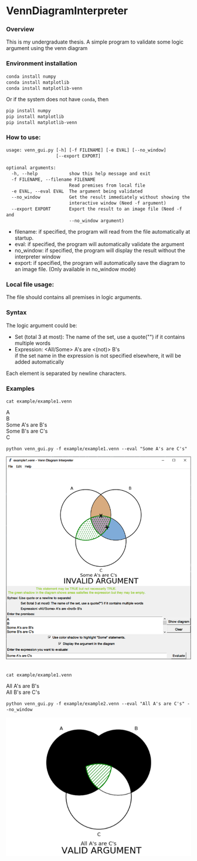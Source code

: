 # VennDiagramInterpreter
### Overview
This is my undergraduate thesis. A simple program to validate some logic argument using
the venn diagram

### Environment installation
```
conda install numpy
conda install matplotlib
conda install matplotlib-venn
```
Or if the system does not have ```conda```, then
```
pip install numpy
pip install matplotlib
pip install matplotlib-venn
```

### How to use: 
```
usage: venn_gui.py [-h] [-f FILENAME] [-e EVAL] [--no_window]
                   [--export EXPORT]

optional arguments:
  -h, --help            show this help message and exit
  -f FILENAME, --filename FILENAME
                        Read premises from local file
  -e EVAL, --eval EVAL  The argument being validated
  --no_window           Get the result immediately without showing the
                        interactive window (Need -f argument)
  --export EXPORT       Export the result to an image file (Need -f and
                        --no_window argument)

```
- filename: if specified, the program will read from the file automatically at startup.
- eval: if specified, the program will automatically validate the argument
- no_window: if specified, the program will display the result without the interpreter window
- export: if specified, the program will automatically save the diagram to an image file. 
          (Only available in no_window mode)

### Local file usage:
The file should contains all premises in logic arguments. 

### Syntax
The logic argument could be:
- Set (total 3 at most): The name of the set, use a quote("") if it contains multiple words
- Expression: <All/Some> A's are <(not)> B's
  <br> if the set name in the expression is not specified elsewhere, it will be added 
  automatically

Each element is separated by newline characters.

### Examples
```
cat example/example1.venn
```
A <br>
B <br>
Some A's are B's <br>
Some B's are C's <br>
C <br>
```
python venn_gui.py -f example/example1.venn --eval "Some A's are C's"
```
![exampl1](example/example1.png)
<br>
<br>
```
cat example/example1.venn
```
All A's are B's <br>
All B's are C's <br>
```
python venn_gui.py -f example/example2.venn --eval "All A's are C's" --no_window
```
![exampl2](example/example2_no_window.png)